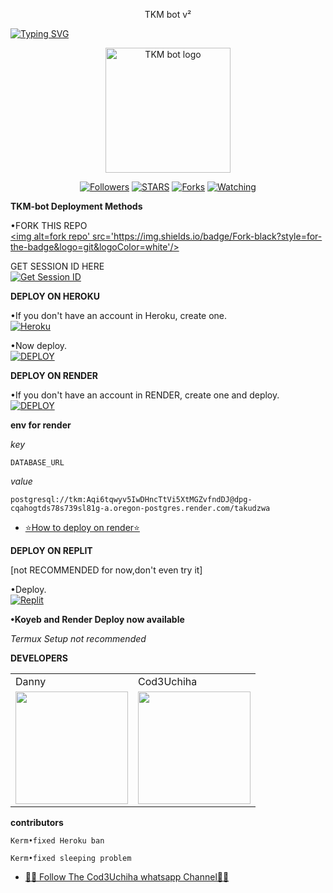 <p align="center">
TKM bot v²
</p>

<a href="https://i.imgur.com/vci8Frt.jpeg"><img src="https://readme-typing-svg.demolab.com?font=Black+Ops+One&size=50&pause=1000&color=DAA520&center=true&width=910&height=100&lines=THANKS FOR CHOOSING +TAKA_MD_V;MULTI+DEVICE+WHATSAPP+BOT" alt="Typing SVG" /></a>
  </p>

<p align="center">
  <a href="https://github.com/Cod3Uchiha">
    <img alt="TKM bot logo" height="200" src="https://telegra.ph/file/e07a3d933fb4cad0b3791.jpg">
  </a>
</p>

<p align="center">
  <a href="https://github.com/Ch77a?tab=followers"><img title="Followers" src="https://img.shields.io/github/followers/Ch77a?label=Followers&style=social"></a>
  <a href="https://github.com/Ch77a/TAKA_MD_V/stargazers/"><img title="STARS" src="https://img.shields.io/github/stars/Ch77a/TAKA_MD_V?&style=social"></a>
  <a href="https://github.com/Ch77a/TAKA_MD_V/network/members"><img title="Forks" src="https://img.shields.io/github/forks/Ch77a/TAKA_MD_V?style=social"></a>
  <a href="https://github.com/Ch77a/TAKA_MD_V/watchers"><img title="Watching" src="https://img.shields.io/github/watchers/Ch77a/TAKA_MD_V?label=Watching&style=social"></a>
</p>

 **TKM-bot Deployment Methods**

•FORK THIS REPO
 <br>
 <a href='https://github.com/Ch77a/TAKA_MD_V/fork' target="_blank"><img alt=fork repo' src='https://img.shields.io/badge/Fork-black?style=for-the-badge&logo=git&logoColor=white'/></a>

 GET SESSION ID HERE
 <br>
 <a href='https://kata-session.onrender.com' target="_blank"><img alt='Get Session ID' src='https://img.shields.io/badge/Get session id-blue?style=for-the-badge&logo=opencv&logoColor=white'/></a> 

**DEPLOY ON HEROKU**

•If you don't have an account in Heroku, create one.
   <br>
    <a href='https://signup.heroku.com/' target="_blank"><img alt='Heroku' src='https://img.shields.io/badge/-Create-purple?style=for-the-badge&logo=heroku&logoColor=white'/></a>

•Now deploy.
    <br>
    <a href='https://dashboard.heroku.com/new?template=https://github.com/Ch77a/TAKA_MD_V' target="_blank"><img alt='DEPLOY' src='https://img.shields.io/badge/-DEPLOY-purple?style=for-the-badge&logo=heroku&logoColor=white'/></a>

**DEPLOY ON RENDER**

•If you don't have an account in RENDER, create one and deploy.
    <br>
    <a href='https://dashboard.render.com/select-repo?type=web' target="_blank"><img alt='DEPLOY' src='https://img.shields.io/badge/-DEPLOY-black?style=for-the-badge&logo=render&logoColor=white'/></a>

**env for render**

_key_

```
DATABASE_URL
```
_value_

```
postgresql://tkm:Aqi6tqwyv5IwDHncTtVi5XtMGZvfndDJ@dpg-cqahogtds78s739sl81g-a.oregon-postgres.render.com/takudzwa
```
* [⭐️How to deploy on render⭐️](https://youtu.be/FiRpFMZZrMU?si=tyLUSRBqLt4wyfK-)


**DEPLOY ON REPLIT**

[not RECOMMENDED for now,don't even try it]

•Deploy.
    <br>
    <a href='https://replit.com/github/Cod3Uchiha/TKM-bot' target="_blank"><img alt='Replit' src='https://img.shields.io/badge/-Deploy-red?style=for-the-badge&logo=replit&logoColor=white'/></a>

**•Koyeb and Render Deploy now available**

_Termux Setup not recommended_

**DEVELOPERS**

<table>
  <tr>
    <td>Danny</td>
    <td>Cod3Uchiha</td>
  </tr>
  <tr>
    <td><a href="https://github.com/DannyAkintunde"><img src="https://avatars.githubusercontent.com/u/142972494?v=4" width="180"</td>
    <td><a href="https://github.com/Ch77a"><img src="https://telegra.ph/file/7d1d362a15f946d427db1.jpg" width="180"</td>
  </tr>
</table>

**contributors**

```
Kerm•fixed Heroku ban
```
```
Kerm•fixed sleeping problem
```

* [🧑‍💻 Follow The Cod3Uchiha whatsapp Channel🧑‍💻](https://whatsapp.com/channel/0029Vark1I1AYlUR1G8YMX31)


